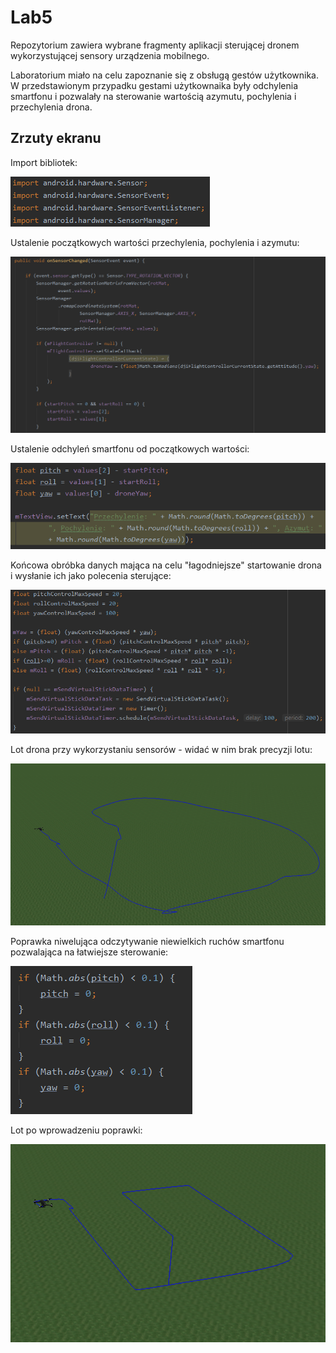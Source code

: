 # Lab5
Repozytorium zawiera wybrane fragmenty aplikacji sterującej dronem wykorzystującej sensory urządzenia mobilnego.

Laboratorium miało na celu zapoznanie się z obsługą gestów użytkownika. W przedstawionym przypadku gestami użytkownaika były odchylenia smartfonu i pozwalały na sterowanie wartością azymutu, pochylenia i przechylenia drona.


## Zrzuty ekranu

Import bibliotek:

![import](images/import.png)

Ustalenie początkowych wartości przechylenia, pochylenia i azymutu:

![start](images/start.png)

Ustalenie odchyleń smartfonu od początkowych wartości:

![values](images/values.png)

Końcowa obróbka danych mająca na celu "łagodniejsze" startowanie drona i wysłanie ich jako polecenia sterujące:

![send](images/send.png)

Lot drona przy wykorzystaniu sensorów - widać w nim brak precyzji lotu:

![simulator1](images/simulator1.png)

Poprawka niwelująca odczytywanie niewielkich ruchów smartfonu pozwalająca na łatwiejsze sterowanie:

![fix](images/fix.png)

Lot po wprowadzeniu poprawki:

![simulator2](images/simulator2.png)


